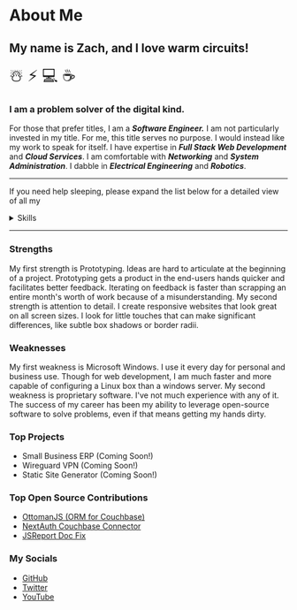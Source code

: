 # About Me

## My name is Zach, and I love warm circuits!

<div style="font-size:2em">☃️ ⚡ 💻 ☕</div>

### I am a problem solver of the digital kind.

For those that prefer titles, I am a _**Software Engineer.**_ I am not particularly invested in my title. For me, this title serves no purpose. I would instead like my work to speak for itself. I have expertise in _**Full Stack Web Development**_ and _**Cloud Services**_. I am comfortable with _**Networking**_ and _**System Administration**_. I dabble in _**Electrical Engineering**_ and _**Robotics**_.

---

If you need help sleeping, please expand the list below for a detailed view of all my

<details>
<summary>Skills</summary>

- JavaScript / TypeScript / NodeJS
- ReactJS
- Next.js
- Git / GitHub
- REST / API
- Docker / Containerization
- AWS / GCP / Azure / OVH / DigitalOcean / Linode / etc. / etc.
- MySQL / MariaDB / PostgresDB
- MongoDB / CouchDB / Couchbase / Firebase
- Tailwind CSS / Material UI / Bootstrap
- HTML5
- CSS3
- Python
- PHP / Symfony
- Portainer
- ProxMox
- LXC Containers
- VMs ( and virtualization in general )
- Networking
- Wireguard VPN
- Hacking
- Arduino / Raspberry Pi / Microcontrollers

</details>

---

### Strengths

My first strength is Prototyping. Ideas are hard to articulate at the beginning of a project. Prototyping gets a product in the end-users hands quicker and facilitates better feedback. Iterating on feedback is faster than scrapping an entire month's worth of work because of a misunderstanding. My second strength is attention to detail. I create responsive websites that look great on all screen sizes. I look for little touches that can make significant differences, like subtle box shadows or border radii.

### Weaknesses

My first weakness is Microsoft Windows. I use it every day for personal and business use. Though for web development, I am much faster and more capable of configuring a Linux box than a windows server. My second weakness is proprietary software. I've not much experience with any of it. The success of my career has been my ability to leverage open-source software to solve problems, even if that means getting my hands dirty.

### Top Projects

- Small Business ERP (Coming Soon!)
- Wireguard VPN (Coming Soon!)
- Static Site Generator (Coming Soon!)

### Top Open Source Contributions

- [OttomanJS (ORM for Couchbase)](https://github.com/couchbaselabs/node-ottoman/pull/611)
- [NextAuth Couchbase Connector](https://github.com/zachlankton/next-auth-couchbase-adapter)
- [JSReport Doc Fix](https://github.com/jsreport/docs/pull/41)

### My Socials

- [GitHub](https://github.com/zachlankton)
- [Twitter](https://twitter.com/zachwritescode)
- [YouTube](https://www.youtube.com/channel/UCQiSPyoAPcbInngsyeTq9aA)
